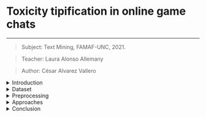 # Toxicity tipification in online game chats
---
 > Subject: Text Mining, FAMAF-UNC, 2021.

 > Teacher: Laura Alonso Allemany

 > Author: César Alvarez Vallero


<details>
  <summary>Introduction</summary>

### Introduction
--- 
In the last 20 years the grow of online gaming has increased the human
communication through online chats inside games. The mix of high
competitiveness and relative anonimity have made a perfect place for the
development of toxicity.

The goal of this work is to detect types of toxicity inside chat conversations
from online games. Some inspiration was taken from the research initiative
founded by Jigsaw and Google (Alphabet subsidiaries) and their kaggle
competitions, were they incentivize the creation of models to detect toxicity
in the comments of wikipedia edtion section. The initial classification
provided by the challenges settled a baseline to classify types of toxicity:

- severe_toxicity
- obscene
- threat
- insult
- identity_attack
- sexual_explicit

Although the current work tries to avoid using this as a framework rather than
a guideline.

</details>

<details>
  <summary>Dataset</summary>

### Dataset
--- 
The dataset used is publicly available in
[kaggle](https://www.kaggle.com/romovpa/gosuai-dota-2-game-chats). It contains
chats of almost 1 million matches from public matchmaking of the game Dota2 by
Valve.

To perform the task a subset of the whole dataset was selected. That subset
contained all the english messages inside the dataset. Its total size is around
60 million messages.

Dota2 is an online game that belongs to the genre Multiplayer Online Battle
Arena (MOBA). It involves two teams and an objective that implies the defeat of
the opposite team.

The initial structure of the dataset was the following:

|match|time|slot|text|
|-----|----|----|----|

Where:
- _match_ is the index
- _time_ is the game time when the message was sent
- _slot_ is the player postion in the arena (0–4 for Radiant, 5–9 for Dire)
- _text_ is the message

Some related works using this dataset are:
- [Measuring toxicity in Dota 2](https://www.h4pz.co/dota-2-toxicity)
- [Toxicity detection in gaming](https://databricks.com/notebooks/toxic-test-gam/index.html#01_intro.html)

</details>

<details>
  <summary>Preprocessing</summary>

### Preprocessing
---
As the dataset contained almost a million matches with at least one hundred
messages each one, the size of data became unmanagable rapidly and required
different approachs to overcome that difficulty. Most of the techniques used
involved parallelization.

The task performed over the data can be seen in this
[notebook](./preprocessing.ipynb).

The main points to highlight of this section are:
- Language detection
- Message cleaning: Remove of special characters with regex
- Message filtering: Use of threshold and stop words to select messages
- Feature extraction:
  - Intensity: presence of capital letters and exclamation signs
  - Toxicity: presence of "bad words" obtained from a [web list](https://www.cs.cmu.edu/~biglou/resources/bad-words.txt)

</details>

<details>
  <summary>Approaches</summary>

### Approaches
---
The approach for this task was datadriven and it relies heavily in clustering,
with some variations in the generation of the message representation.

The number of english chats in the dataset was around 60 million, so, again, a
subset of 10000 was taken from it, because a bigger sample required more time
that the disposed to achieve results.

The unit selected to clusterize were the messages. Each unit was vectorized
with one of the following techniques:
- Bag of words.
- Word2Vec embeddings.
- FastText embeddings.

Those vectors were concatenated with a vector that represented the number of
ocurrences in a list of [bad words](https://www.cs.cmu.edu/~biglou/resources/bad-words.txt)
and the intensity score for that message.

All vectors were normalized and features with high correlation were removed.

<details>
  <summary>Bag of Words</summary>

#### Bag of words clustering
--- 
To explore further go to the [notebook](./clustering_bow.ipynb).

The number of clusters choosen for this approach was 50. It was enough to test
the capabilities of the mehtod.

The distribution of chats in clusters was the following:

![Cluster distribution - Bag of Words](./images/clusters_bow.png)

As you can see, for this clustering approach and this number of clusters, there
is one cluster that reunites all those messages that are unique or couldn't be
differentiated clearly of the rest of them. That cluster and all the messages
in it were discarded for the current analyisis.

Each message was annotated with their cluster, and then the reduced dataset
was grouped by cluster:

```python
bow_group = df_test.groupby('bow_clusters')
```

For each cluster a toxicity score was computed:

```python
bow_score = (bow_group['toxicity'].sum() / bow_group['nwords'].sum())
bow_scored = pd.DataFrame({'score': bow_score.values, 'size': bow_group.size()})
```
Then, they were sorted and filtered to get the cluster with the greatest score:

```python
bow_scored = bow_scored[bow_scored['score'] > 0.14]
bow_scored = bow_scored.sort_values(by=['score', 'size'], ascending=[False, False])
```

<a name="bow-score-table" />
The following results were obtained from the previous code:

|bow_clusters|    score   |    size    |
|------------|-----------:|-----------:|
|32.0        |0.545455    |51          |
|10.0        |0.460000    |17          |
|38.0        |0.455285    |45          |
|9.0         |0.451104    |117         |
|22.0        |0.444853    |200         |
|29.0        |0.387013    |123         |
|30.0        |0.379004    |186         |
|5.0         |0.365177    |195         |
|12.0        |0.315789    |4           |
|15.0        |0.250000    |1           |

The content of the most toxic clusters were explored in deep. You can
see some of their content in the following tables:

<details>
  <summary>Cluster #32</summary>

```python
bow_group.get_group(32)[['match','text']]
```

|   match | text                                                |
|--------:|:----------------------------------------------------|
|     183 | you suck at dota                                    |
|     227 | come suck my dick                                   |
|     972 | can you suck my dick?                               |
|     994 | suck dazzle dick after game for boost?              |
|    1216 | u already suck kid                                  |
|    1327 | fucking monkey suck my dick                         |
|    1383 | Sry clock but u suck :)                             |
|    1395 | suck my big black dick                              |
|    1395 | suck my big black cock                              |
|    1459 | and u suck as an orgy                               |
|    1494 | if voker carries we all suck his dick               |
|    1711 | damn slark you suck                                 |
|    2063 | and suck my dick                                    |
|    2201 | suck my balls mirana                                |
|    2459 | you both suck at english                            |
|    2459 | u sure suck at carrying your team                   |
|    2459 | you sure suck your daddy's dick                     |
|    2586 | do u rlly suck that bad at dota like                |
|    2586 | how long did you suck their dick for to boost you?? |
|    2663 | my team suck hard                                   |
|    2869 | you can suck my dick.                               |
|    3017 | you will suck next game                             |
|    3108 | xDD you suck                                        |
|    3303 | ofc suck my dick                                    |
|    3549 | yeah u suck so much u lose to legend xD             |
|    3587 | suck my dick as a present for me                    |
|    3587 | i got no gurl to suck it for me                     |
|    3688 | these guys suck                                     |
|    3792 | suck my dick troll                                  |
|    3824 | suck a dick orange                                  |
|    3869 | what? you wat did you say? suck dick?               |
|    3896 | suck my dick spec                                   |
|    4069 | you must really suck                                |
|    4096 | guys suck dick                                      |
|    4155 | suck my dick riki                                   |
|    4247 | both our teams suck balls                           |
|    4284 | you suck at husk                                    |
|    4284 | yea but you suck at ck                              |
|    4304 | Suck your dick                                      |
|    4304 | ill watch ur mom suck my dick                       |
|    4397 | who has nice tits and wanna suck my cock?           |
|    4586 | suck your momma's dick BOYYE                        |
|    4667 | tinker delete dota u suck                           |
|    4722 | atleats u have a mid who suck                       |
|    4769 | you all suck tho xD                                 |
|    4971 | you cant belive dick my suck                        |
|    4975 | suck my dick you lesser..                           |
|    5028 | suck balanced hgero                                 |
|    5090 | of course suck as can                               |
|    5202 | ur teamates good...u suck                           |
|    5202 | u suck....ur teamate good                           |

</details>

<details>
  <summary>Cluster #10</summary>

```python
bow_group.get_group(10)[['match','text']
```

|   match | text                                                                                                       |
|--------:|:-----------------------------------------------------------------------------------------------------------|
|     183 | you dumb and blind?                                                                                        |
|     183 | its pretty dumb you're complaining, you're literally doing the worst on your team and holding them back LC |
|     290 | my lanes were dumb                                                                                         |
|     537 | that was dumb                                                                                              |
|     539 | real tired of ur dumb ass                                                                                  |
|     741 | cause you guys so dumb cant win mmr                                                                        |
|     839 | sb dumb charge mid too                                                                                     |
|    1381 | talent, ignore this dumb rubick                                                                            |
|    2361 | youre fucking dumb                                                                                         |
|    2361 | you. are. fucking. dumb                                                                                    |
|    2420 | it never was you dumb shit                                                                                 |
|    3276 | can be that dumb                                                                                           |
|    3891 | What a dumb legend player                                                                                  |
|    4189 | the axe pick was dumb... but going 10 death...                                                             |
|    4563 | dumb as you deads ka talaga                                                                                |
|    4902 | are you dumb                                                                                               |
|    4983 | report pudge sp dumb                                                                                       |

</details>

<details>
  <summary>Cluster #38</summary>

```python
bow_group.get_group(38)[['match','text']
```

|   match | text                                                     |
|--------:|:---------------------------------------------------------|
|      83 | stop pause  idiot                                        |
|     389 | i have now SB im not idiot anymore                       |
|     445 | nice mirana idiot                                        |
|     491 | have idiot miranma                                       |
|     554 | fucking idiot offlaner                                   |
|     565 | crystals = skeleton farming idiot                        |
|     775 | keep focus idiot                                         |
|    1437 | sorry my friend is an idiot :)                           |
|    1497 | ok u are idiot too                                       |
|    1711 | you speak idiot?                                         |
|    1711 | i cant do anything idiot gay hero                        |
|    1711 | i cant do anything idiot gay hero                        |
|    1807 | ้he bought sliver edge idiot                              |
|    1807 | idiot your sup                                           |
|    1831 | ez to say when you dont have idiot team mates            |
|    2420 | report this idiot slark                                  |
|    2484 | fucking idiot mid                                        |
|    2623 | fucking idiot team                                       |
|    2726 | alright youre just an idiot                              |
|    2778 | just w8 idiot s shit remack                              |
|    2875 | pick idiot heros                                         |
|    2965 | idiot want pause he is dead                              |
|    3248 | die like a fking idiot                                   |
|    3527 | this idiot mid unpausing                                 |
|    3527 | he wants ez win coz hes too idiot                        |
|    3653 | go turbo mode idiot                                      |
|    3660 | this russian idiot jakiro                                |
|    3701 | see ur tower idiot                                       |
|    3735 | off cheats idiot                                         |
|    3825 | this fuckign idiot team                                  |
|    3896 | just now fucking idiot naix and ck  say me will fail mid |
|    4063 | you hatme me idiot                                       |
|    4096 | Idiot sopt pausing                                       |
|    4096 | idiot never learn                                        |
|    4096 | idiot never learn                                        |
|    4188 | he is the idiot who cant play other role then carry      |
|    4261 | gank me more idiot                                       |
|    4350 | dumb idiot carry                                         |
|    4837 | its sd mode are u idiot?                                 |
|    5074 | idiot invoker ever                                       |
|    5074 | injoker no skill idiot                                   |
|    5158 | idiot why go back]                                       |
|    5202 | of course its sniper idiot                               |
|    5375 | Are you some kind of idiot?                              |
|    5396 | you are fucking idiot                                    |

</details>

A dimensionality reduction with TSNE was applied to visualize the clusters and
highlight the top toxic clusters of the [table](#bow-score-table):

![TSNE graph - clustering](./images/TSNE_bow.png)

##### Results
---

Although the content of the clusters is clearly toxic, its hard to distinguish
subtypes of toxicity in them.

By the nature of this approach and the kind of vectorization applied, you can
recognize that the clustering is too tied to some words, specially those
included in the list of bad words, and that some underlying structures to toxicity
might be hidden or even ignored behind these strong indicators because of their
relevance for the clustering technique applied.

</details>

<details>
  <summary>Word2Vec</summary>

#### Word2Vec clustering
---
To explore further go the the [notebook](./clustering_w2v.ipynb).

The number of clusters choosen for this approach was 40, because any bigger or
lower number didn't improve the distribution of the messages in the clusters.

The distribution of chats in clusters was the following:

![Cluster distribution - Word2Vec](./images/clusters_w2v.png)

As with the bag of words clustering, there are some clusters that include a big
proportion of the messages. Those are clusters that reunites all those messages
that are unique or couldn't be differentiated clearly of the rest of them.
So they were discarded for the current analyisis.

Each message was annotated with their cluster, and then the reduced dataset
was grouped by cluster:

```python
w2v_group = df_test.groupby('w2v_clusters')
```

For each cluster a toxicity score was computed:

```python
w2v_score = (w2v_group['toxicity'].sum() / w2v_group['nwords'].sum())
w2v_scored = pd.DataFrame({'score': w2v_score.values, 'size': w2v_group.size()})
```
Then, they were sorted and filtered to get the cluster with the greatest score:

```python
w2v_scored = w2v_scored[w2v_scored['score'] > 0.5]
w2v_scored = w2v_scored.sort_values(by=['score', 'size'], ascending=[False, False])
```

<a name="w2v-score-table" />
The following results were obtained from the previous code:

|   w2v_clusters |    score |   size |
|---------------:|---------:|-------:|
|             26 | 0.769231 |      5 |
|             23 | 0.611111 |     10 |
|             19 | 0.590164 |     34 |
|             12 | 0.564286 |     71 |
|             22 | 0.557692 |     43 |
|             35 | 0.556818 |     23 |
|             30 | 0.534884 |     11 |
|             28 | 0.533333 |      4 |

The content of the most toxic clusters were explored in deep. You can
see some of their content in the following tables:

<details>
  <summary>Cluster #26</summary>

```python
print(w2v_group.get_group(26)[['match','text']].to_markdown())
```

|   match | text                    |
|--------:|:------------------------|
|      87 | fuck this shit nap team |
|    1785 | fuck that shit          |
|    2931 | fuck off russians shit  |
|    2991 | fuck this shit          |
|    3864 | fuck this shit          |

</details>

<details>
  <summary>Cluster #23</summary>

```python
print(w2v_group.get_group(23)[['match','text']].to_markdown())
```

|   match | text                                                   |
|--------:|:-------------------------------------------------------|
|     636 | so fucking noisy but just a piece of shit              |
|    1421 | fucking lucky shit                                     |
|    1795 | fucking shit ass lion                                  |
|    1988 | we did evry fucking shit for him                       |
|    3662 | fucking trash russian shit                             |
|    3887 | 3 fucking piece of shit                                |
|    3974 | fucking monkey shit                                    |
|    4234 | fucking piece of shit                                  |
|    4253 | you play 2 mid and call us try hard you fucking shit ? |
|    4672 | fucking retarded shit                                  |

</details>

<details>
  <summary>Cluster #19</summary>

```python
print(w2v_group.get_group(19)[['match','text']].to_markdown())
```

|   match | text                                              |
|--------:|:--------------------------------------------------|
|     129 | but my teammates wont to kill u((9(               |
|     636 | u go kill then quit?                              |
|     671 | and u didnt kill me its necro                     |
|     779 | always kill supp                                  |
|    1002 | I won0't kill you                                 |
|    1153 | can only can kill me with ur 2 bodyguards         |
|    1249 | you kill top[                                     |
|    1327 | kill this monkey                                  |
|    1345 | how i kill all of you                             |
|    1395 | or again kill you                                 |
|    1405 | unpause and kill                                  |
|    1751 | Kill urself wywern picker                         |
|    1877 | didnt even get the kill                           |
|    1955 | gj. I can't kill you all                          |
|    2010 | if you kill me its racist                         |
|    2015 | he kill himself 4 minu ago                        |
|    2347 | just go kill him                                  |
|    2659 | u kill him so much                                |
|    2743 | so u wont kill me                                 |
|    2876 | goo kill him I will not save him                  |
|    3095 | see cant even kill zeys                           |
|    3299 | did you level off that kill                       |
|    3823 | for a triple light kill                           |
|    4140 | can i get an aghnims? so your es can't kill me ck |
|    4284 | Because you didnt kill me                         |
|    4301 | you should kill me                                |
|    4304 | i kill you pa and mag whatch me                   |
|    4661 | and you coulkn't even kill me                     |
|    4677 | why you kill                                      |
|    4880 | when i had chancse to kill                        |
|    4936 | kill meif u can bitches                           |
|    5004 | u cant kill me                                    |
|    5202 | yaa For me to kill?                               |
|    5333 | i will kill myself                                |

</details>

<details>
  <summary>Cluster #12</summary>

```python
print(w2v_group.get_group(12)[['match','text']].to_markdown())
```

|   match | text                                    |
|--------:|:----------------------------------------|
|      82 | Ima out to fuck                         |
|     107 | i fuck your mum                         |
|     121 | what the fuck                           |
|     121 | what the fuck                           |
|     153 | where the fuck is snow                  |
|     227 | fuck you buyer                          |
|     378 | cant fuck with oracle!                  |
|     612 | get the fuck out                        |
|     826 | fuck off dudes                          |
|    1033 | bc fuck u thats y                       |
|    1122 | what the fuck                           |
|    1126 | how the fuck is this balance ?          |
|    1256 | chrono me for what u fuck               |
|    1260 | fuck your moms                          |
|    1274 | fuck that necro he sucks anyways        |
|    1437 | waif fuck your beloved oness            |
|    1741 | can you fuck off ?                      |
|    1859 | fuck that dark willow                   |
|    1877 | alright, fuck you kunkka                |
|    1877 | again.. fuck you kunkka                 |
|    1890 | what the fuck?                          |
|    1898 | 17minutes fuck off rd??                 |
|    1945 | fuck your family                        |
|    1991 | how the fuck                            |
|    2015 | go fuck off somewhere else              |
|    2044 | will fuck you again bird                |
|    2083 | what the fuck                           |
|    2174 | fuck me when i  save this moron         |
|    2201 | the fuck is nam nam                     |
|    2328 | the fuck are you doing                  |
|    2361 | fuck off already                        |
|    2436 | why the fuck u tped                     |
|    2440 | fuck all the niggas'                    |
|    2458 | i did not fuck your gf                  |
|    2548 | go fuck yourself bick                   |
|    2596 | can u call him a fat fuck for me?       |
|    2646 | idk how the fuck he feeds so much       |
|    2768 | the fuck  you doing there               |
|    2803 | fuck you all                            |
|    2931 | fuck off and act mature                 |
|    2931 | fuck you all                            |
|    3204 | fuck you rat                            |
|    3302 | fuck outta here                         |
|    3535 | fuck this cxarry                        |
|    3599 | i have places to be and bitches to fuck |
|    3622 | saved you lil' fuck                     |
|    3722 | fuck off brah                           |
|    3762 | fuck you  kotl                          |
|    3762 | fuck you kotl                           |
|    4071 | fuck off weab                           |
|    4088 | fuck the courier                        |
|    4164 | fuck you bug                            |
|    4228 | Fuck you Wes POS                        |
|    4304 | i only fuck muslim girls                |
|    4304 | i fuck your sister magnus               |
|    4304 | i only fuck muslim girls                |
|    4304 | i fuck gigi hadid                       |
|    4355 | fuck you heart                          |
|    4541 | fuck rsa unranked                       |
|    4702 | the fuck are you doing                  |
|    4813 | i did fuck your mum                     |
|    4820 | fuck you nimnko                         |
|    4844 | who the fuck cares                      |
|    4962 | who can fuck me？                       |
|    5030 | i will fuck u too now                   |
|    5095 | fuck the kids                           |
|    5240 | fuck key board                          |
|    5250 | wake the fuck up                        |
|    5295 | fuck you nigg                           |
|    5336 | fuck off tusk                           |
|    5395 | fuck you sniepr                         |

</details>

<details>
  <summary>Cluster #22</summary>

```python
print(w2v_group.get_group(22)[['match', 'text']].to_markdown())
```

|   match | text                                                                                                            |
|--------:|:----------------------------------------------------------------------------------------------------------------|
|     111 | fucking hard game ever when got lucky timing skill on enemy                                                     |
|     121 | ur mom is fucking slut                                                                                          |
|     121 | are fucking retard ursa                                                                                         |
|     290 | this lineup is fucking stupid                                                                                   |
|     339 | retard my fucking team                                                                                          |
|     554 | fucking idiot offlaner                                                                                          |
|     598 | report necro and fucking riki                                                                                   |
|     683 | jugg you fucking moron                                                                                          |
|     702 | go fucking kill him                                                                                             |
|    1125 | Already pick first invoker and i playing my role. Picking fucking ck and go mid againist tinker what an asshole |
|    1269 | fucking retarded russian dogs                                                                                   |
|    1327 | fucking monkey suck my dick                                                                                     |
|    1353 | fucking asshole mid more                                                                                        |
|    1364 | this pudge so fucking stupid                                                                                    |
|    1407 | this invo so fucking asshole                                                                                    |
|    1540 | u fucking selfish prick qop                                                                                     |
|    1621 | you fucking suck wk                                                                                             |
|    1710 | fucking pussy team man                                                                                          |
|    1890 | fucking try harder                                                                                              |
|    2343 | ? ur a bristle you fucking retard                                                                               |
|    2484 | fucking idiot mid                                                                                               |
|    2623 | fucking idiot team                                                                                              |
|    2917 | it is 5v5 game u fucking cunt                                                                                   |
|    3018 | i fucking kill you                                                                                              |
|    3177 | end this is bulshit gaming fucking sniper and pudge watching porn                                               |
|    3188 | fucking clueless fuck                                                                                           |
|    3422 | why u fucking hounting kills just push                                                                          |
|    3629 | fucking kill yourself                                                                                           |
|    3725 | fucking god can't give less than 4 secs                                                                         |
|    3748 | team is fucking stupid animals                                                                                  |
|    3894 | why i have this fucking retarded russian in my team                                                             |
|    3896 | just now fucking idiot naix and ck  say me will fail mid                                                        |
|    3911 | it is fucking unranked chill the fuck out                                                                       |
|    4255 | dude if you're gonna bitch this much then dont fucking defedn stop being a punk                                 |
|    4265 | CAmila fucking bitch                                                                                            |
|    4304 | shut up u fucking virign cunt                                                                                   |
|    4304 | fucking indian fuck                                                                                             |
|    4366 | Fucking Russians retard                                                                                         |
|    4640 | just fucking kill me                                                                                            |
|    4754 | that is fucking bitch                                                                                           |
|    5216 | easy fucking slave                                                                                              |
|    5241 | that fucking ant is dead so im happy                                                                            |
|    5396 | you are fucking idiot                                                                                           |

</details>

A dimensionality reduction with TSNE was applied to visualize the clusters and
highlight the top toxic clusters of the [table](#w2v-score-table):
![TSNE graph - clustering](./images/TSNE_w2v.png)
 
##### Results
---
It is important to note first the drawbacks of the score designed to reduce the
scope of our analysis. Cluster number 19, for example, is not predominantly toxic
but it has a higher score than clusters 12 and 22, that are clearly toxic. This is
due to the nature of game, where the word "kill" is a common word.

That said, it can be seen that the improvements in relation with the bag of 
words approach are not so great. The most toxic clusters are smaller, the
messages in them have more words in common and some syntax structure relation
can be recognized. But all of that is not enough to obtain clearly separated kinds
of toxicity in them.

</details>

<details>
  <summary>FastText</summary>

#### FastText clustering
---
To explore further go the the [notebook](./clustering_ftt.ipynb).
![TSNE graph - clustering](./images/TSNE_ftt.png)
##### Results
---

</details>

</details>

<details>
  <summary>Conclusion</summary>

### Conclusion

</details>

